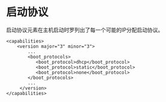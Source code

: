 # 启动协议

启动协议元素在主机启动时罗列出了每一个可能的IP分配启动协议。

             
    <capabilities>
        <version major="3" minor="3">
            ...
            <boot_protocols>
               <boot_protocol>dhcp</boot_protocol>
               <boot_protocol>static</boot_protocol>
               <boot_protocol>none</boot_protocol>
            </boot_protocols>
            ...
         </version>
    </capabilities>
             
          

